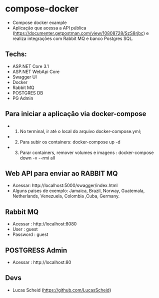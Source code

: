 # compose-docker
  
  - Compose docker example
  - Aplicação que acessa a API pública (https://documenter.getpostman.com/view/10808728/SzS8rjbc) e realiza integrações com Rabbit MQ e banco Postgres SQL.  

## Techs:

 - ASP.NET Core 3.1
 - ASP.NET WebApi Core
 - Swagger UI
 - Docker
 - Rabbit MQ
 - POSTGRES DB
 - PG Admin

## Para iniciar a aplicação via docker-compose
  
  - 1) No terminal, ir até o local do arquivo docker-compose.yml;
  - 2) Para subir os containers: docker-compose up -d 
  - 3) Parar containers, remover volumes e imagens : docker-compose down -v --rmi all


## Web API para enviar ao RABBIT MQ   
  
  - Acessar: http://localhost:5000/swagger/index.html
  - Alguns paises de exemplo: Jamaica, Brazil, Norway, Guatemala, Netherlands, Venezuela, Colombia ,Cuba, Germany.
  
## Rabbit MQ
   
   - Acessar : http://localhost:8080
   - User : guest
   - Password : guest
   
## POSTGRESS Admin
   
   - Acessar : http://localhost:80
   
## Devs 
   
   - Lucas Scheid (https://github.com/LucasScheid)  
   
   
